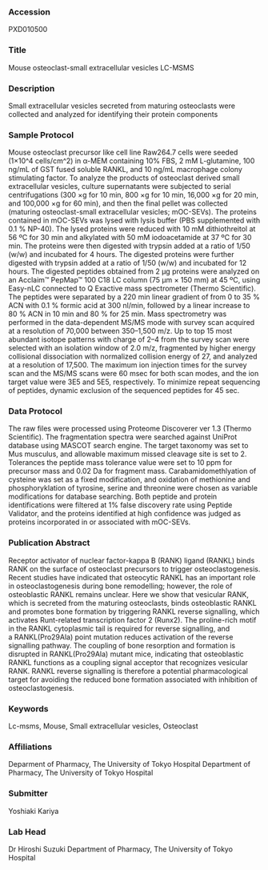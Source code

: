 ### Accession
PXD010500

### Title
Mouse osteoclast-small extracellular vesicles LC-MSMS

### Description
Small extracellular vesicles secreted from maturing osteoclasts were collected and analyzed for identifying their protein components

### Sample Protocol
Mouse osteoclast precursor like cell line Raw264.7 cells were seeded (1×10^4 cells/cm^2) in α-MEM containing 10% FBS, 2 mM L-glutamine, 100 ng/mL of GST fused soluble RANKL, and 10 ng/mL macrophage colony stimulating factor. To analyze the products of osteoclast derived small extracellular vesicles, culture supernatants were subjected to serial centrifugations (300 ×g for 10 min, 800 ×g for 10 min, 16,000 ×g for 20 min, and 100,000 ×g for 60 min), and then the final pellet was collected (maturing osteoclast-small extracellular vesicles; mOC-SEVs). The proteins contained in mOC-SEVs was lysed with lysis buffer (PBS supplemented with 0.1 % NP-40). The lysed proteins were reduced with 10 mM dithiothreitol at 56 ºC for 30 min and alkylated with 50 mM iodoacetamide at 37 ºC for 30 min. The proteins were then digested with trypsin added at a ratio of 1/50 (w/w) and incubated for 4 hours. The digested proteins were further digested with trypsin added at a ratio of 1/50 (w/w) and incubated for 12 hours. The digested peptides obtained from 2 µg proteins were analyzed on an Acclaim™ PepMap™ 100 C18 LC column (75 μm × 150 mm) at 45 ºC, using Easy-nLC connected to Q Exactive mass spectrometer (Thermo Scientific). The peptides were separated by a 220 min linear gradient of from 0 to 35 % ACN with 0.1 % formic acid at 300 nl/min, followed by a linear increase to 80 % ACN in 10 min and 80 % for 25 min. Mass spectrometry was performed in the data-dependent MS/MS mode with survey scan acquired at a resolution of 70,000 between 350–1,500 m/z. Up to top 15 most abundant isotope patterns with charge of 2–4 from the survey scan were selected with an isolation window of 2.0 m/z, fragmented by higher energy collisional dissociation with normalized collision energy of 27, and analyzed at a resolution of 17,500. The maximum ion injection times for the survey scan and the MS/MS scans were 60 msec for both scan modes, and the ion target value were 3E5 and 5E5, respectively. To minimize repeat sequencing of peptides, dynamic exclusion of the sequenced peptides for 45 sec.

### Data Protocol
The raw files were processed using Proteome Discoverer ver 1.3 (Thermo Scientific). The fragmentation spectra were searched against UniProt database using MASCOT search engine. The target taxonomy was set to Mus musculus, and allowable maximum missed cleavage site is set to 2. Tolerances the peptide mass tolerance value were set to 10 ppm for precursor mass and 0.02 Da for fragment mass. Carabamidomethlyation of cysteine was set as a fixed modification, and oxidation of methionine and phosphoryklation of tyrosine, serine and threonine were chosen as variable modifications for database searching.  Both peptide and protein identifications were filtered at 1% false discovery rate using Peptide Validator, and the proteins identified at high confidence was judged as proteins incorporated in or associated with mOC-SEVs.

### Publication Abstract
Receptor activator of nuclear factor-kappa B (RANK) ligand (RANKL) binds RANK on the surface of osteoclast precursors to trigger osteoclastogenesis. Recent studies have indicated that osteocytic RANKL has an important role in osteoclastogenesis during bone remodelling; however, the role of osteoblastic RANKL remains unclear. Here we show that vesicular RANK, which is secreted from the maturing osteoclasts, binds osteoblastic RANKL and promotes bone formation by triggering RANKL reverse signalling, which activates Runt-related transcription factor 2 (Runx2). The proline-rich motif in the RANKL cytoplasmic tail is required for reverse signalling, and a&#xa0;RANKL(Pro29Ala) point mutation reduces activation of the reverse signalling pathway. The coupling of bone resorption and formation is disrupted in RANKL(Pro29Ala) mutant mice, indicating that osteoblastic RANKL functions as a coupling signal acceptor that recognizes vesicular RANK. RANKL reverse signalling is therefore a potential pharmacological target for avoiding the reduced bone formation associated with inhibition of osteoclastogenesis.

### Keywords
Lc-msms, Mouse, Small extracellular vesicles, Osteoclast

### Affiliations
Deparment of Pharmacy, The University of Tokyo Hospital
Department of Pharmacy, The University of Tokyo Hospital

### Submitter
Yoshiaki Kariya

### Lab Head
Dr Hiroshi Suzuki
Department of Pharmacy, The University of Tokyo Hospital


